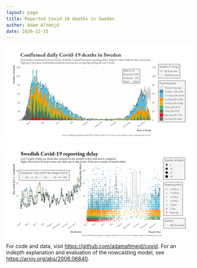 ```yaml
---
layout: page
title: Reported Covid-19 deaths in Sweden
author: Adam Altmejd
date: 2020-12-15
---
```


![Graph of Swedish Covid-19 deaths with reporting delay.](deaths_lag_sweden_2020-12-15.png "Swedish Covid-19 deaths.")
![Graph of Swedish Covid-19 reporting delay in daily deaths.](lag_trend_sweden_2020-12-15.png "Trend in Swedish Covid-19 mortality reporting delay.")
For code and data, visit <https://github.com/adamaltmejd/covid>.
For an indepth explanation and evaluation of the nowcasting model, see <https://arxiv.org/abs/2006.06840>.
